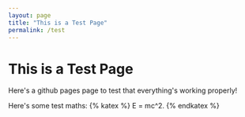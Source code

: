 ```yaml
---
layout: page
title: "This is a Test Page"
permalink: /test
---
```


# This is a Test Page
Here's a github pages page to test that everything's working properly!

Here's some test maths:
{% katex %}
E = mc^2.
{% endkatex %}
